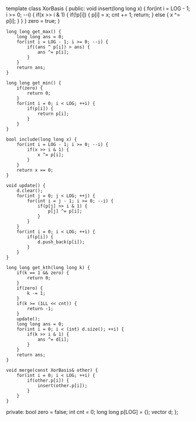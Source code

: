 template<int LOG>
class XorBasis {
public:
	void insert(long long x) {
		for(int i = LOG - 1; i >= 0; --i) {
			if(x >> i & 1) {
				if(!p[i]) {
					p[i] = x;
					cnt += 1;
					return;
				} else {
					x ^= p[i];
				}
			}
		}
		zero = true;
	}

	long long get_max() {
		long long ans = 0;
		for(int i = LOG - 1; i >= 0; --i) {
			if((ans ^ p[i]) > ans) {
				ans ^= p[i];
			}
		}
		return ans;
	}

	long long get_min() {
		if(zero) {
			return 0;
		}
		for(int i = 0; i < LOG; ++i) {
			if(p[i]) {
				return p[i];
			}
		}
	}

	bool include(long long x) {
		for(int i = LOG - 1; i >= 0; --i) {
			if(x >> i & 1) {
				x ^= p[i];
			}
		}
		return x == 0;
	}

	void update() {
		d.clear();
		for(int j = 0; j < LOG; ++j) {
			for(int i = j - 1; i >= 0; --i) {
				if(p[j] >> i & 1) {
					p[j] ^= p[i];
				}
			}
		}
		for(int i = 0; i < LOG; ++i) {
			if(p[i]) {
				d.push_back(p[i]);
			}
		}
	}

	long long get_kth(long long k) {
		if(k == 1 && zero) {
			return 0;
		}
		if(zero) {
			k -= 1;
		}
		if(k >= (1LL << cnt)) {
			return -1;
		}
		update();
		long long ans = 0;
		for(int i = 0; i < (int) d.size(); ++i) {
			if(k >> i & 1) {
				ans ^= d[i];
			}
		}
		return ans;
	}

	void merge(const XorBasis& other) {
		for(int i = 0; i < LOG; ++i) {
			if(other.p[i]) {
				insert(other.p[i]);
			}
		}
	}

private:
	bool zero = false;
	int cnt = 0;
	long long p[LOG] = {};
	vector<long long> d;
};
